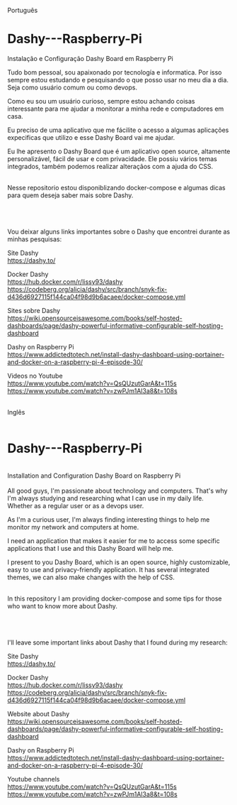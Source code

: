 Português


# Dashy---Raspberry-Pi
Instalação e Configuração Dashy Board em Raspberry Pi

Tudo bom pessoal, sou apaixonado por tecnología e informatica. Por isso sempre estou estudando e pesquisando o que posso usar no meu dia a dia. Seja como usuário comum ou como devops.

Como eu sou um usuário curioso, sempre estou achando coisas interessante para me ajudar a monitorar a minha rede e computadores em casa.

Eu preciso de uma aplicativo que me fácilite o acesso a algumas aplicações expecificas que utilizo e esse Dashy Board vai me ajudar.

Eu lhe apresento o Dashy Board que é um aplicativo open source, altamente personalizável, fácil de usar e com privacidade. Ele possiu vários temas integrados, também podemos realizar alteraçãos com a ajuda do CSS.<br>
<br>


Nesse repositorio estou disponiblizando docker-compose e algumas dicas para quem deseja saber mais sobre Dashy.<br>
<br>
<br>
<br>

Vou deixar alguns links importantes sobre o Dashy que encontrei durante as minhas pesquisas:<br>

Site Dashy<br>
https://dashy.to/

Docker Dashy<br>
https://hub.docker.com/r/lissy93/dashy<br>
https://codeberg.org/alicia/dashy/src/branch/snyk-fix-d436d6927115f144ca04f98d9b6acaee/docker-compose.yml

Sites sobre Dashy<br>
https://wiki.opensourceisawesome.com/books/self-hosted-dashboards/page/dashy-powerful-informative-configurable-self-hosting-dashboard

Dashy on Raspberry Pi<br>
https://www.addictedtotech.net/install-dashy-dashboard-using-portainer-and-docker-on-a-raspberry-pi-4-episode-30/

Videos no Youtube<br>
https://www.youtube.com/watch?v=QsQUzutGarA&t=115s<br>
https://www.youtube.com/watch?v=zwPJm1Al3a8&t=108s<br>
<br>


Inglês
<br>
<br>
# Dashy---Raspberry-Pi 
<br>
Installation and Configuration Dashy Board on Raspberry Pi
<br>
<br>
All good guys, I'm passionate about technology and computers. That's why I'm always studying and researching what I can use in my daily life. Whether as a regular user or as a devops user.

As I'm a curious user, I'm always finding interesting things to help me monitor my network and computers at home.

I need an application that makes it easier for me to access some specific applications that I use and this Dashy Board will help me.

I present to you Dashy Board, which is an open source, highly customizable, easy to use and privacy-friendly application. It has several integrated themes, we can also make changes with the help of CSS.<br>
<br>

In this repository I am providing docker-compose and some tips for those who want to know more about Dashy.<br>
<br>
<br>
<br>

I'll leave some important links about Dashy that I found during my research: <br>

Site Dashy <br>
https://dashy.to/

Docker Dashy <br>
https://hub.docker.com/r/lissy93/dashy <br>
https://codeberg.org/alicia/dashy/src/branch/snyk-fix-d436d6927115f144ca04f98d9b6acaee/docker-compose.yml

Website about Dashy <br>
https://wiki.opensourceisawesome.com/books/self-hosted-dashboards/page/dashy-powerful-informative-configurable-self-hosting-dashboard

Dashy on Raspberry Pi <br>
https://www.addictedtotech.net/install-dashy-dashboard-using-portainer-and-docker-on-a-raspberry-pi-4-episode-30/

Youtube channels <br>
https://www.youtube.com/watch?v=QsQUzutGarA&t=115s<br>
https://www.youtube.com/watch?v=zwPJm1Al3a8&t=108s<br>
<br>

